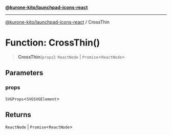 [**@kurone-kito/launchpad-icons-react**](../README.md)

***

[@kurone-kito/launchpad-icons-react](../globals.md) / CrossThin

# Function: CrossThin()

> **CrossThin**(`props`): `ReactNode` \| `Promise`\<`ReactNode`\>

## Parameters

### props

`SVGProps`\<`SVGSVGElement`\>

## Returns

`ReactNode` \| `Promise`\<`ReactNode`\>
